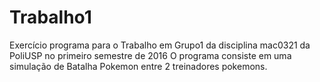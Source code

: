# Trabalho1
  Exercício programa para o Trabalho em Grupo1 da disciplina mac0321 da PoliUSP no primeiro
semestre de 2016
  O programa consiste em uma simulação de Batalha Pokemon entre 2 treinadores pokemons.

